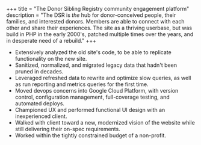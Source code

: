 +++
title = "The Donor Sibling Registry community engagement platform"
description = "The DSR is _the_ hub for donor-conceived people, their families, and interested donors. Members are able to connect with each other and share their experiences. The site as a thriving userbase, but was build in PHP in the early 2000's, patched multiple times over the years, and in desperate need of a rebuild."
+++

* Extensively analyzed the old site's code, to be able to replicate functionality on the new site.
* Sanitized, normalized, and migrated legacy data that hadn't been pruned in decades.
* Leveraged refreshed data to rewrite and optimize slow queries, as well as run reporting and metrics queries for the first time.
* Moved devops concerns into Google Cloud Platform, with version control, configuration management, full-coverage testing, and automated deploys.
* Championed UX and performed functional UI design with an inexperienced client.
* Walked with client toward a new, modernized vision of the website while still delivering their on-spec requirements.
* Worked within the tightly constrained budget of a non-profit.
